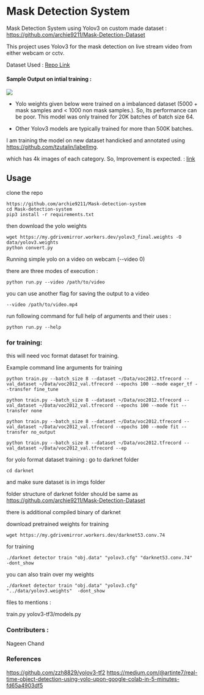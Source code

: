# Mask Detection System 
Mask Detection System using Yolov3 on custom made dataset : https://github.com/archie9211/Mask-Detection-Dataset


This project uses Yolov3 for the mask detection on live stream video from either webcam or cctv.

Dataset Used : [Repo Link](https://github.com/archie9211/Mask-Detection-Dataset/tree/30746c618d84df4e628bbd62a0349201ae800776)

#### Sample Output on intial training :

![](outputsample.gif)

 - Yolo weights given below were trained on a imbalanced dataset (5000 + mask samples and < 1000 non mask samples.). So, Its performance can be poor. This model was only trained for 20K batches of batch size 64.

 - Other Yolov3 models are typically trained for more than 500K batches.

I am training the model on new dataset handicked and annotated using https://github.com/tzutalin/labelImg.

which has 4k images of each category. So, Improvement is expected. : [link](https://github.com/archie9211/Mask-Detection-Dataset)


## Usage

clone the repo 
```
https://github.com/archie9211/Mask-detection-system
cd Mask-detection-system 
pip3 install -r requirements.txt
```

then download the yolo weights
```
wget https://my.gdrivemirror.workers.dev/yolov3_final.weights -O data/yolov3.weights
python convert.py
```

Running simple yolo on a video on webcam (--video 0) 

there are three modes of execution :

```
python run.py --video /path/to/video 
```
you can use another flag for saving the output to a video 

```
--video /path/to/video.mp4
```
run following command for full help of arguments and their uses :
```
python run.py --help
```
### for training:

this will need voc format dataset for training.

Example command line arguments for training

```
python train.py --batch_size 8 --dataset ~/Data/voc2012.tfrecord --val_dataset ~/Data/voc2012_val.tfrecord --epochs 100 --mode eager_tf --transfer fine_tune

python train.py --batch_size 8 --dataset ~/Data/voc2012.tfrecord --val_dataset ~/Data/voc2012_val.tfrecord --epochs 100 --mode fit --transfer none

python train.py --batch_size 8 --dataset ~/Data/voc2012.tfrecord --val_dataset ~/Data/voc2012_val.tfrecord --epochs 100 --mode fit --transfer no_output

python train.py --batch_size 8 --dataset ~/Data/voc2012.tfrecord --val_dataset ~/Data/voc2012_val.tfrecord --ep
```
for yolo format dataset training :
go to darknet folder
```
cd darknet
```
and make sure dataset is in imgs folder 

folder structure of darknet folder should be same as https://github.com/archie9211/Mask-Detection-Dataset

there is additional compiled binary of darknet

download pretrained weights for training 

```
wget https://my.gdrivemirror.workers.dev/darknet53.conv.74
```
for training
```
./darknet detector train "obj.data" "yolov3.cfg" "darknet53.conv.74"  -dont_show
```

you can also train over my weights
```
./darknet detector train "obj.data" "yolov3.cfg" "../data/yolov3.weights"  -dont_show
```


files to mentions :

train.py
yolov3-tf3/models.py
### Contributers :

Nageen Chand 

### References
https://github.com/zzh8829/yolov3-tf2
https://medium.com/@artinte7/real-time-object-detection-using-yolo-upon-google-colab-in-5-minutes-fd65a4903df5
